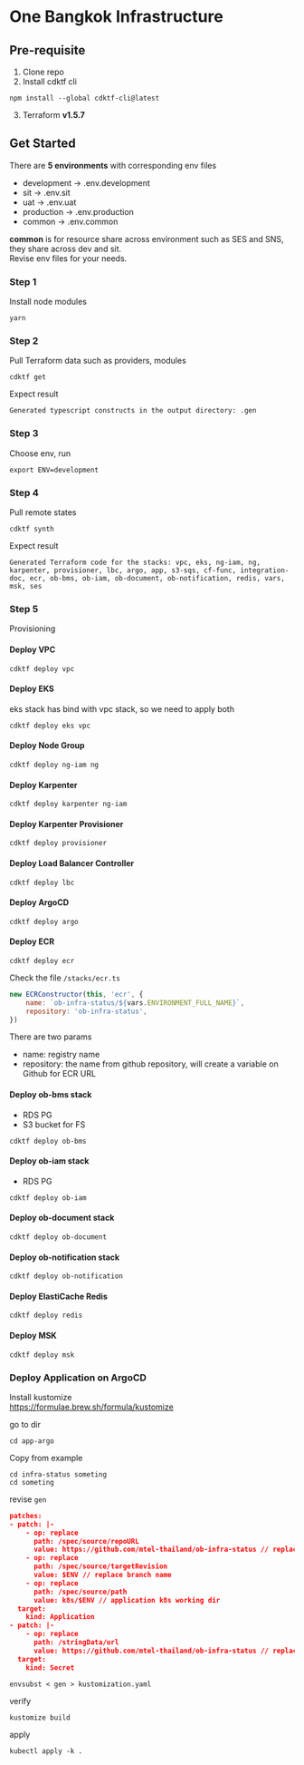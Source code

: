 # One Bangkok Infrastructure

## Pre-requisite
1. Clone repo
2. Install cdktf cli 
```
npm install --global cdktf-cli@latest
```
3. Terraform **v1.5.7**

## Get Started
There are **5 environments** with corresponding env files
 - development -> .env.development
 - sit -> .env.sit
 - uat -> .env.uat
 - production -> .env.production
 - common -> .env.common

**common** is for resource share across environment such as SES and SNS, they share across dev and sit.  
Revise env files for your needs.

### Step 1
Install node modules
```
yarn
```

### Step 2

Pull Terraform data such as providers, modules
```
cdktf get
```

Expect result
```
Generated typescript constructs in the output directory: .gen
```

### Step 3
Choose env, run
```
export ENV=development
```

### Step 4
Pull remote states
```
cdktf synth
```

Expect result
```
Generated Terraform code for the stacks: vpc, eks, ng-iam, ng, karpenter, provisioner, lbc, argo, app, s3-sqs, cf-func, integration-doc, ecr, ob-bms, ob-iam, ob-document, ob-notification, redis, vars, msk, ses
```

### Step 5
Provisioning

#### Deploy VPC
```
cdktf deploy vpc
```

#### Deploy EKS
eks stack has bind with vpc stack, so we need to apply both
```
cdktf deploy eks vpc
```

#### Deploy Node Group
```
cdktf deploy ng-iam ng
```

#### Deploy Karpenter 
```
cdktf deploy karpenter ng-iam
```

#### Deploy Karpenter Provisioner
```
cdktf deploy provisioner
```

#### Deploy Load Balancer Controller
```
cdktf deploy lbc
```

#### Deploy ArgoCD
```
cdktf deploy argo
```

#### Deploy ECR
```
cdktf deploy ecr
```

Check the file `/stacks/ecr.ts`
```js
new ECRConstructor(this, 'ecr', {
    name: `ob-infra-status/${vars.ENVIRONMENT_FULL_NAME}`,
    repository: 'ob-infra-status',
})
```

There are two params
 - name: registry name
 - repository: the name from github repository, will create a variable on Github for ECR URL 

#### Deploy ob-bms stack
 - RDS PG
 - S3 bucket for FS
```
cdktf deploy ob-bms
```

#### Deploy ob-iam stack
 - RDS PG
```
cdktf deploy ob-iam
```

#### Deploy ob-document stack
```
cdktf deploy ob-document
```

#### Deploy ob-notification stack
```
cdktf deploy ob-notification
```

#### Deploy ElastiCache Redis
```
cdktf deploy redis
```

#### Deploy MSK
```
cdktf deploy msk
```


### Deploy Application on ArgoCD
Install kustomize  
https://formulae.brew.sh/formula/kustomize


go to dir
```
cd app-argo
```

Copy from example
```
cd infra-status someting
cd someting
```

revise `gen`
```json
patches:
- patch: |-
    - op: replace
      path: /spec/source/repoURL
      value: https://github.com/mtel-thailand/ob-infra-status // replace repo url
    - op: replace
      path: /spec/source/targetRevision
      value: $ENV // replace branch name
    - op: replace
      path: /spec/source/path
      value: k8s/$ENV // application k8s working dir
  target:
    kind: Application
- patch: |-
    - op: replace
      path: /stringData/url
      value: https://github.com/mtel-thailand/ob-infra-status // replace repo url
  target:
    kind: Secret
```

```
envsubst < gen > kustomization.yaml
```

verify
```
kustomize build
```

apply
```
kubectl apply -k .
```